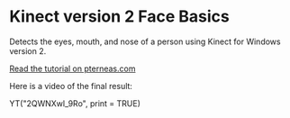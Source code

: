 Kinect version 2 Face Basics
====================

Detects the eyes, mouth, and nose of a person using Kinect for Windows version 2.

[Read the tutorial on pterneas.com](http://wp.me/p5hxPm-sl)

Here is a video of the final result:

YT("2QWNXwl_9Ro", print = TRUE)
